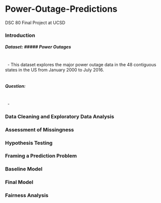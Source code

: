 # Power-Outage-Predictions
DSC 80 Final Project at UCSD

### Introduction
##### Dataset: ##### Power Outages
<br/> &nbsp;  -  This dataset explores the major power outage data in the 48 contiguous states in the US from January 2000 to July 2016. 
<br/>
<br/>
##### Question: 
<br/>  &nbsp;  - 


### Data Cleaning and Exploratory Data Analysis
### Assessment of Missingness
### Hypothesis Testing
### Framing a Prediction Problem
### Baseline Model
### Final Model
### Fairness Analysis
